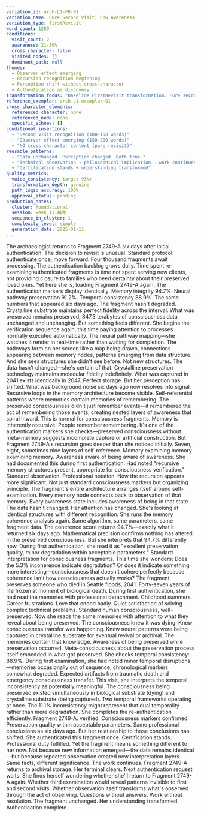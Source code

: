```yaml
---
variation_id: arch-L1-FR-01
variation_name: Pure Second Visit, Low Awareness
variation_type: firstRevisit
word_count: 1289
conditions:
  visit_count: 2
  awareness: 21-30%
  cross_character: false
  visited_nodes: []
  dominant_path: null
themes:
  - Observer effect emerging
  - Recursion recognition beginning
  - Perception shift without cross-character
  - Authentication as discovery
transformation_focus: "Baseline FirstRevisit transformation. Pure second visit at lowest awareness threshold. Observer effect begins—same fragment, different perception. Questions whether observation changes what's observed without cross-character content providing answers."
reference_exemplar: arch-L1-exemplar-01
cross_character_elements:
  referenced_character: none
  referenced_node: none
  specific_echoes: []
conditional_insertions:
  - "Second visit recognition (100-150 words)"
  - "Observer effect emerging (150-200 words)"
  - "NO cross-character content (pure revisit)"
reusable_patterns:
  - "Data unchanged. Perception changed. Both true."
  - "Technical observation → philosophical implication → work continues"
  - "Certification stands + understanding transformed"
quality_metrics:
  voice_consistency: target 93%+
  transformation_depth: genuine
  path_logic_accuracy: 100%
  approval_status: pending
production_notes:
  cluster: foundational
  session: week_13_補完
  sequence_in_cluster: 1
  complexity_level: simple
  generation_date: 2025-01-11
---
```

The archaeologist returns to Fragment 2749-A six days after initial authentication.
The decision to revisit is unusual. Standard protocol: authenticate once, move forward. Four thousand fragments await processing. The authentication backlog grows daily. Time spent re-examining authenticated fragments is time not spent serving new clients, not providing closure to families who need certainty about their preserved loved ones.
Yet here she is, loading Fragment 2749-A again.
The authentication markers display identically. Memory integrity 94.7%. Neural pathway preservation 91.2%. Temporal consistency 88.9%. The same numbers that appeared six days ago. The fragment hasn't degraded. Crystalline substrate maintains perfect fidelity across the interval. What was preserved remains preserved, 847.3 terabytes of consciousness data unchanged and unchanging.
But something feels different.
She begins the verification sequence again, this time paying attention to processes normally executed automatically. The neural pathway mapping—she watches it render in real-time rather than waiting for completion. The pathways form on her screen like a map being drawn, connections appearing between memory nodes, patterns emerging from data structure.
And she sees structures she didn't see before.
Not new structures. The data hasn't changed—she's certain of that. Crystalline preservation technology maintains molecular fidelity indefinitely. What was captured in 2041 exists identically in 2047. Perfect storage.
But her perception has shifted. What was background noise six days ago now resolves into signal. Recursive loops in the memory architecture become visible. Self-referential patterns where memories contain memories of remembering. The preserved consciousness didn't just remember events—it remembered the act of remembering those events, creating nested layers of awareness that spiral inward.
This is normal for consciousness fragments. Memory is inherently recursive. People remember remembering. It's one of the authentication markers she checks—preserved consciousness without meta-memory suggests incomplete capture or artificial construction.
But Fragment 2749-A's recursion goes deeper than she noticed initially. Seven, eight, sometimes nine layers of self-reference. Memory examining memory examining memory. Awareness aware of being aware of awareness.
She had documented this during first authentication. Had noted "recursive memory structures present, appropriate for consciousness verification." Standard observation. Professional notation.
Now the recursion appears more significant. Not just standard consciousness markers but organizing principle. The fragment's entire architecture arranges itself around self-examination. Every memory node connects back to observation of that memory. Every awareness state includes awareness of being in that state.
The data hasn't changed. Her attention has changed. She's looking at identical structures with different recognition.
She runs the memory coherence analysis again. Same algorithm, same parameters, same fragment data. The coherence score returns 94.7%—exactly what it returned six days ago. Mathematical precision confirms nothing has altered in the preserved consciousness.
But she interprets that 94.7% differently now. During first authentication, she read it as "excellent preservation quality, minor degradation within acceptable parameters." Standard interpretation for consciousness fragments.
This time she wonders: Does the 5.3% incoherence indicate degradation? Or does it indicate something more interesting—consciousness that doesn't cohere perfectly because coherence isn't how consciousness actually works?
The fragment preserves someone who died in Seattle floods, 2041. Forty-seven years of life frozen at moment of biological death. During first authentication, she had read the memories with professional detachment. Childhood summers. Career frustrations. Love that ended badly. Quiet satisfaction of solving complex technical problems. Standard human consciousness, well-preserved.
Now she reads the same memories with attention to what they reveal about being preserved. The consciousness knew it was dying. Knew consciousness transfer was happening. Knew neural patterns were being captured in crystalline substrate for eventual revival or archival.
The memories contain that knowledge. Awareness of being preserved while preservation occurred. Meta-consciousness about the preservation process itself embedded in what got preserved.
She checks temporal consistency: 88.9%. During first examination, she had noted minor temporal disruptions—memories occasionally out of sequence, chronological markers somewhat degraded. Expected artifacts from traumatic death and emergency consciousness transfer.
This visit, she interprets the temporal inconsistency as potentially meaningful. The consciousness being preserved existed simultaneously in biological substrate (dying) and crystalline substrate (being captured). Two temporal frameworks operating at once. The 11.1% inconsistency might represent that dual temporality rather than mere degradation.
She completes the re-authentication efficiently. Fragment 2749-A: verified. Consciousness markers confirmed. Preservation quality within acceptable parameters. Same professional conclusions as six days ago.
But her relationship to those conclusions has shifted. She authenticated this fragment once. Certification stands. Professional duty fulfilled.
Yet the fragment means something different to her now. Not because new information emerged—the data remains identical—but because repeated observation created new interpretation layers. Same facts, different significance.
The work continues. Fragment 2749-A returns to archival storage. Her terminal clears. Next authentication request waits.
She finds herself wondering whether she'll return to Fragment 2749-A again. Whether third examination would reveal patterns invisible to first and second visits. Whether observation itself transforms what's observed through the act of observing.
Questions without answers. Work without resolution. The fragment unchanged. Her understanding transformed.
Authentication complete.